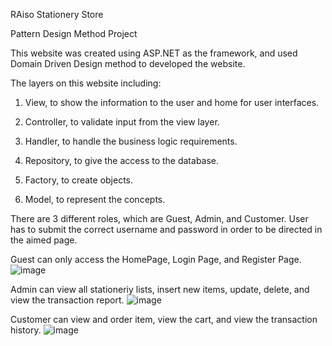 RAiso Stationery Store

Pattern Design Method Project

This website was created using ASP.NET as the framework, and used Domain Driven Design method to developed the website.

The layers on this website including:
1. View, to show the information to the user and home for user interfaces.

2. Controller, to validate input from the view layer.

3. Handler, to handle the business logic requirements.

4. Repository, to give the access to the database.

5. Factory, to create objects.

6. Model, to represent the concepts.

There are 3 different roles, which are Guest, Admin, and Customer. User has to submit the correct username and password in order to be directed in the aimed page.

Guest can only access the HomePage, Login Page, and Register Page.
![image](https://github.com/user-attachments/assets/dd2fbb2a-7054-441c-8558-af28581906e4)

Admin can view all stationeriy lists, insert new items, update, delete, and view the transaction report.
![image](https://github.com/user-attachments/assets/15c1484b-0be3-4e09-a1de-239b7cd693c7)

Customer can view and order item, view the cart, and view the transaction history.
![image](https://github.com/user-attachments/assets/4f1556a0-459b-4a87-a851-f7d5ff1b49dc)

